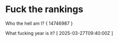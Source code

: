 # Fuck the rankings

Who the hell am I?
{ 14746987 }

What fucking year is it?
[ 2025-03-27T09:40:00Z ]
